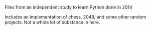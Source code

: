 Files from an independent study to learn Python done in 2014

Includes an implementation of chess, 2048, and some other random projects. Not a whole lot of substance in here.
